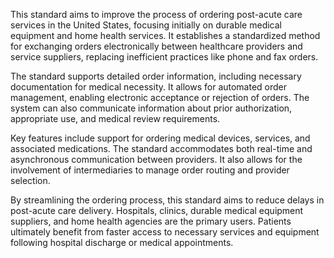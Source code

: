This standard aims to improve the process of ordering post-acute care services in the United States, focusing initially on durable medical equipment and home health services. It establishes a standardized method for exchanging orders electronically between healthcare providers and service suppliers, replacing inefficient practices like phone and fax orders.

The standard supports detailed order information, including necessary documentation for medical necessity. It allows for automated order management, enabling electronic acceptance or rejection of orders. The system can also communicate information about prior authorization, appropriate use, and medical review requirements.

Key features include support for ordering medical devices, services, and associated medications. The standard accommodates both real-time and asynchronous communication between providers. It also allows for the involvement of intermediaries to manage order routing and provider selection.

By streamlining the ordering process, this standard aims to reduce delays in post-acute care delivery. Hospitals, clinics, durable medical equipment suppliers, and home health agencies are the primary users. Patients ultimately benefit from faster access to necessary services and equipment following hospital discharge or medical appointments.